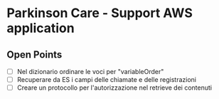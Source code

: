 # Parkinson Care - Support AWS application

## Open Points

- [ ] Nel dizionario ordinare le voci per "variableOrder"
- [ ] Recuperare da ES i campi delle chiamate e delle registrazioni
- [ ] Creare un protocollo per l'autorizzazione nel retrieve dei contenuti
